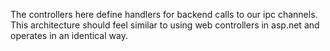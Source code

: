 The controllers here define handlers for backend calls to our ipc channels. This architecture should feel similar to using web controllers in asp.net and operates in an identical way.